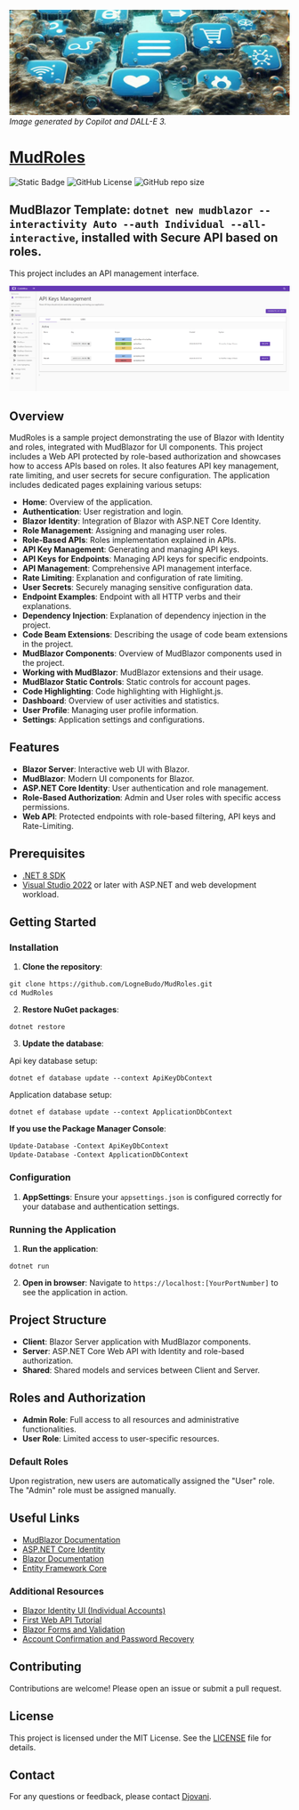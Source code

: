 ![Muddy Banner](MudRoles/wwwroot/Muddy.png)
*Image generated by Copilot and DALL-E 3.*

# [MudRoles](https://github.com/LogneBudo/MudRoles)

![Static Badge](https://img.shields.io/badge/.Net%208-MudBlazor-brightgreen?style=for-the-badge)   ![GitHub License](https://img.shields.io/github/license/LogneBudo/MudRoles?style=for-the-badge&logo=dotnet&logoColor=white&label=License%20%C2%A9%20Codemoa&labelColor=7E6FFF&link=https%3A%2F%2Fgithub.com%2FLogneBudo%2FMudRoles%2Fblob%2Fmaster%2FLICENSE.txt) ![GitHub repo size](https://img.shields.io/github/repo-size/LogneBudo/MudRoles?style=for-the-badge)

## **MudBlazor Template**: `dotnet new mudblazor --interactivity Auto --auth Individual --all-interactive`, installed with Secure API based on roles.

This project includes an API management interface.

![API Management](MudRoles/wwwroot/apimgt.png)

## Overview
MudRoles is a sample project demonstrating the use of Blazor with Identity and roles, integrated with MudBlazor for UI components.
This project includes a Web API protected by role-based authorization and showcases how to access APIs based on roles. 
It also features API key management, rate limiting, and user secrets for secure configuration.
The application includes dedicated pages explaining various setups:

- **Home**: Overview of the application.
- **Authentication**: User registration and login.
- **Blazor Identity**: Integration of Blazor with ASP.NET Core Identity.
- **Role Management**: Assigning and managing user roles.
- **Role-Based APIs**: Roles implementation explained in APIs.
- **API Key Management**: Generating and managing API keys.
- **API Keys for Endpoints**: Managing API keys for specific endpoints.
- **API Management**: Comprehensive API management interface.
- **Rate Limiting**: Explanation and configuration of rate limiting.
- **User Secrets**: Securely managing sensitive configuration data.
- **Endpoint Examples**: Endpoint with all HTTP verbs and their explanations.
- **Dependency Injection**: Explanation of dependency injection in the project.
- **Code Beam Extensions**: Describing the usage of code beam extensions in the project.
- **MudBlazor Components**: Overview of MudBlazor components used in the project.
- **Working with MudBlazor**: MudBlazor extensions and their usage.
- **MudBlazor Static Controls**: Static controls for account pages.
- **Code Highlighting**: Code highlighting with Highlight.js.
- **Dashboard**: Overview of user activities and statistics.
- **User Profile**: Managing user profile information.
- **Settings**: Application settings and configurations.

## Features
- **Blazor Server**: Interactive web UI with Blazor.
- **MudBlazor**: Modern UI components for Blazor.
- **ASP.NET Core Identity**: User authentication and role management.
- **Role-Based Authorization**: Admin and User roles with specific access permissions.
- **Web API**: Protected endpoints with role-based filtering, API keys and Rate-Limiting.

## Prerequisites
- [.NET 8 SDK](https://dotnet.microsoft.com/download/dotnet/8.0)
- [Visual Studio 2022](https://visualstudio.microsoft.com/vs/) or later with ASP.NET and web development workload.

## Getting Started

### Installation
1. **Clone the repository**:

```
git clone https://github.com/LogneBudo/MudRoles.git
cd MudRoles
```

2. **Restore NuGet packages**:

```
dotnet restore
```

3. **Update the database**:

Api key database setup:

```
dotnet ef database update --context ApiKeyDbContext
```

Application database setup:

```
dotnet ef database update --context ApplicationDbContext
```

**If you use the Package Manager Console**:

```
Update-Database -Context ApiKeyDbContext
Update-Database -Context ApplicationDbContext
```

### Configuration
1. **AppSettings**: Ensure your `appsettings.json` is configured correctly for your database and authentication settings.

### Running the Application
1. **Run the application**:

```
dotnet run
```

2. **Open in browser**: Navigate to `https://localhost:[YourPortNumber]` to see the application in action.

## Project Structure
- **Client**: Blazor Server application with MudBlazor components.
- **Server**: ASP.NET Core Web API with Identity and role-based authorization.
- **Shared**: Shared models and services between Client and Server.

## Roles and Authorization
- **Admin Role**: Full access to all resources and administrative functionalities.
- **User Role**: Limited access to user-specific resources.

### Default Roles
Upon registration, new users are automatically assigned the "User" role. The "Admin" role must be assigned manually.

## Useful Links
- [MudBlazor Documentation](https://mudblazor.com/)
- [ASP.NET Core Identity](https://docs.microsoft.com/en-us/aspnet/core/security/authentication/identity)
- [Blazor Documentation](https://docs.microsoft.com/en-us/aspnet/core/blazor/)
- [Entity Framework Core](https://docs.microsoft.com/en-us/ef/core/)

### Additional Resources
- [Blazor Identity UI (Individual Accounts)](https://learn.microsoft.com/en-us/aspnet/core/blazor/security/server/?view=aspnetcore-8.0&tabs=visual-studio#blazor-identity-ui-individual-accounts)
- [First Web API Tutorial](https://learn.microsoft.com/en-us/aspnet/core/tutorials/first-web-api?view=aspnetcore-8.0&tabs=visual-studio)
- [Blazor Forms and Validation](https://learn.microsoft.com/en-us/aspnet/core/blazor/forms/validation?view=aspnetcore-8.0)
- [Account Confirmation and Password Recovery](https://learn.microsoft.com/en-us/aspnet/core/blazor/security/server/account-confirmation-and-password-recovery?view=aspnetcore-8.0)


## Contributing
Contributions are welcome! Please open an issue or submit a pull request.

## License
This project is licensed under the MIT License. See the [LICENSE](LICENSE.txt) file for details.

## Contact
For any questions or feedback, please contact [Djovani](mailto:anupjitamang@gmail.com).

